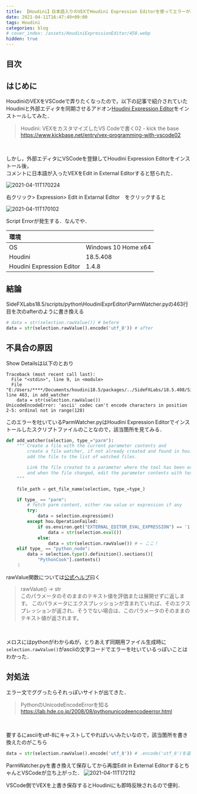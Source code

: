 ```yaml
---
title: 【Houdini】日本語入りのVEXでHoudini Expression Editorを使ってエラーが出たときの対処法
date: 2021-04-11T16:47:49+09:00
tags: Houdini
categories: blog
# cover_index: /assets/HoudiniExpressionEditor/450.webp
hidden: true
---
```


## 目次
<!-- toc -->

## はじめに
HoudiniのVEXをVSCodeで弄りたくなったので，以下の記事で紹介されていたHoudiniと外部エディタを同期させるアドオン[Houdini Expression Editor](http://cgtoolbox.com/houdini-expression-editor/)をインストールしてみた．

>Houdini: VEXをカスタマイズしたVS Codeで書く02 - kick the base  
>https://www.kickbase.net/entry/vex-programming-with-vscode02

<br>


しかし，外部エディタにVSCodeを登録してHoudini Expression Editorをインストール後，  
コメントに日本語が入ったVEXをEdit in External Editorすると怒られた．  

![2021-04-11T170224](2021-04-11T170224.png)

右クリック> Expression> Edit in Extarnal Editor　をクリックすると

![2021-04-11T170102](2021-04-11T170102.png)

Script Errorが発生する．なんでや．

| 環境                      |                     |
| :------------------------ | ------------------- |
| OS                        | Windows 10 Home x64 |
| Houdini                   | 18.5.408            |
| Houdini Expression Editor | 1.4.8               |

## 結論

SideFXLabs18.5/scripts/python\HoudiniExprEditor\ParmWatcher.pyの463行目を次のafterのように書き換える

```python
# data = str(selection.rawValue()) # before
data = str(selection.rawValue().encode('utf_8')) # after
```

## 不具合の原因

Show Detailsは以下のとおり

```
Traceback (most recent call last):
  File "<stdin>", line 9, in <module>
  File "E:/Users/****/Documents/houdini18.5/packages/../SideFXLabs/18.5.408/SideFXLabs18.5/scripts/python\HoudiniExprEditor\ParmWatcher.py", line 463, in add_watcher
    data = str(selection.rawValue())
UnicodeEncodeError: 'ascii' codec can't encode characters in position 2-5: ordinal not in range(128)
```

このエラーを吐いているParmWatcher.pyはHoudini Expression Editorでインストールしたスクリプトファイルのことなので，該当箇所を見てみる．

```python
def add_watcher(selection, type_="parm"):
    """ Create a file with the current parameter contents and 
        create a file watcher, if not already created and found in hou.Session,
        add the file to the list of watched files.

        Link the file created to a parameter where the tool has been executed from
        and when the file changed, edit the parameter contents with text contents.
    """

    file_path = get_file_name(selection, type_=type_)

    if type_ == "parm":
        # fetch parm content, either raw value or expression if any
        try:
            data = selection.expression()
        except hou.OperationFailed:
            if os.environ.get("EXTERNAL_EDITOR_EVAL_EXPRESSION") == '1':
                data = str(selection.eval())
            else:
                data = str(selection.rawValue()) # ← ここ！
    elif type_ == "python_node":
        data = selection.type().definition().sections()[
            "PythonCook"].contents()
    ︙
```

rawValue関数については[公式ヘルプ](https://www.sidefx.com/ja/docs/houdini/hom/hou/Parm.html)曰く
>rawValue() → str  
>このパラメータのそのままのテキスト値を評価または展開せずに返します。 このパラメータにエクスプレッションが含まれていれば、そのエクスプレッションが返され、そうでない場合は、このパラメータのそのままのテキスト値が返されます。

<br>

メロスにはpythonがわからぬが，とりあえず同期用ファイル生成時に`selection.rawValue()`がasciiの文字コードでエラーを吐いているっぽいことはわかった．

## 対処法
エラー文でググったらそれっぽいサイトが出てきた．

>PythonのUnicodeEncodeErrorを知る  
>https://lab.hde.co.jp/2008/08/pythonunicodeencodeerror.html

<br>

要するにasciiをutf-8にキャストしてやればいいみたいなので，該当箇所を書き換えたのがこちら

```python
data = str(selection.rawValue().encode('utf_8')) # .encode('utf_8')を追加
```
ParmWatcher.pyを書き換えて保存してから再度Edit in External EditorするとちゃんとVSCodeが立ち上がった．
![2021-04-11T172112](2021-04-11T172112.png)

VSCode側でVEXを上書き保存するとHoudiniにも即時反映されるので便利．  

<br>